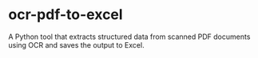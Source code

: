 # ocr-pdf-to-excel
A Python tool that extracts structured data from scanned PDF documents using OCR and saves the output to Excel.
